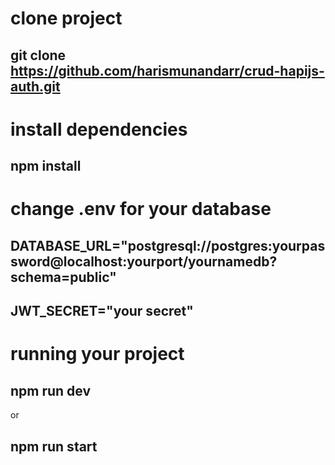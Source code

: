 # clone project
## git clone https://github.com/harismunandarr/crud-hapijs-auth.git

# install dependencies
## npm install

# change .env for your database
## DATABASE_URL="postgresql://postgres:yourpassword@localhost:yourport/yournamedb?schema=public"
## JWT_SECRET="your secret"

# running your project
## npm run dev
or
## npm run start
